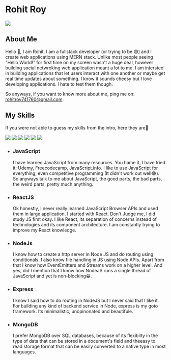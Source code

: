 <h1>Rohit Roy</h1>
<img src="https://github-readme-stats.vercel.app/api?username=rohitroy741&theme=chartreuse-dark&show_icons=true">
<h2>About Me</h2>
<p>Hello 👋,  I am Rohit. I am a fullstack developer (or trying to be 😅) and I create web applications using MERN stack. Unlike most people seeing "Hello World!" for first time on my screen wasn't a huge deal, however building social netwroking web application meant a lot to me. I am intersted in building applications that let users interact with one another or maybe get real time updates about something. I know it sounds cheesy but I love developing applications. I hate to test them though.</p>
<p>So anyways, if you want to know more about me, ping me on: <a href="mailto:rohitroy741760@gmail.com">rohitroy741760@gmail.com</a>.</p>
<h2>My Skills</h2>
<p> If you were not able to guess my skills from the intro, here they are🙌</p>

<img src="https://img.shields.io/badge/JavaScript-323330?style=for-the-badge&logo=javascript&logoColor=F7DF1E"> <img src="https://img.shields.io/badge/React-20232A?style=for-the-badge&logo=react&logoColor=61DAFB" /> <img src="https://img.shields.io/badge/Node.js-43853D?style=for-the-badge&logo=node.js&logoColor=white"/> <img src="https://img.shields.io/badge/Express.js-404D59?style=for-the-badge"/>  <img src="https://img.shields.io/badge/Mongo%20DB-4EA94B?style=for-the-badge&logo=mongodb&logoColor=white"/> <img src="https://img.shields.io/badge/Git-F05032?style=for-the-badge&logo=git&logoColor=white" /> 
<ul>
  <li>
    <h3>JavaScript</h3>
    <p>I have learned JavaScript from many resources. You hame it, I have tried it: Udemy, Freecodecamp, JavaScript.info. I like to use JavaScript for everything, even competitive programming (It didn't work out well😂). So anyways talk to me about JavaScript, the good parts, the bad parts, the weird parts, pretty much anything. </p>
  </li>
  <li>
    <h3>ReactJS</h3>
    <p>Ok honestly, I never really learned JavaScript Browser APIs and used them in large application. I started with React. Don't Judge me, I did study JS first okay. I like React, its separation of concerns instead of technologies and its component architecture. I am constantly trying to improve my React knowledge.</p>
  </li>
  <li>
    <h3>NodeJs</h3>
    <p>I know how to create a http server in Node JS and do routing using conditionals. I also know file handling in JS using Node APIs. Apart from that I know how EventEmitters and Streams work on a higher level. And yes, did I mention that I know how NodeJS runs a single thread of JavaScript and yet is non-blocking😁.</p>
  </li>
    <li>
      <h3>Express</h3>
      <p>I know I said how to do routing in NodeJS but I never said that I like it. For building any kind of backend service in Node, express is my goto framework. Its minimalistic, unopinonated and beautifule. <p>
  </li>
  <li>
    <h3>MongoDB</h3>
    <p>I prefer MongoDB over SQL databases, because of its flexibilty in the type of data that can be stored in a document's field and theeasy to read storage format that can be easily converted to a native type in most languages.<p>
  </li>
  </ul>
 
